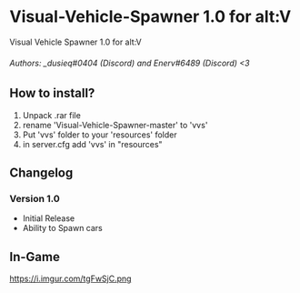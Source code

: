 # Visual-Vehicle-Spawner 1.0 for alt:V
Visual Vehicle Spawner 1.0 for alt:V 

###### Authors: _dusieq#0404 (Discord) and Enerv#6489 (Discord) <3


## How to install?

1. Unpack .rar file
2. rename 'Visual-Vehicle-Spawner-master' to 'vvs'
3. Put 'vvs' folder to your 'resources' folder
4. in server.cfg add 'vvs' in "resources" 

## Changelog

### Version 1.0 

* Initial Release
* Ability to Spawn cars

## In-Game 

https://i.imgur.com/tgFwSjC.png
